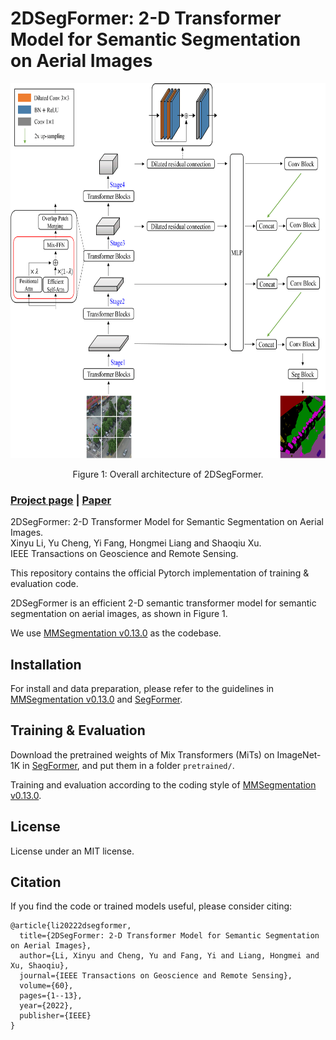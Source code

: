 # 2DSegFormer: 2-D Transformer Model for Semantic Segmentation on Aerial Images

<!-- ![image](resources/model.png) -->
<div align="center">
  <img src="./resources/model.png" height="600">
</div>
<p align="center">
  Figure 1:  Overall architecture of 2DSegFormer.
</p>

### [Project page](https://github.com/LDD2020/2DSegFormer) | [Paper](https://ieeexplore.ieee.org/document/9955997)

2DSegFormer: 2-D Transformer Model for Semantic Segmentation on Aerial Images.<br>
Xinyu Li, Yu Cheng, Yi Fang, Hongmei Liang and Shaoqiu Xu.<br>
IEEE Transactions on Geoscience and Remote Sensing.

This repository contains the official Pytorch implementation of training & evaluation code.

2DSegFormer is an efficient 2-D semantic transformer model for semantic segmentation on aerial images, as shown in Figure 1.

We use [MMSegmentation v0.13.0](https://github.com/open-mmlab/mmsegmentation/tree/v0.13.0) as the codebase.

## Installation

For install and data preparation, please refer to the guidelines in [MMSegmentation v0.13.0](https://github.com/open-mmlab/mmsegmentation/tree/v0.13.0) and [SegFormer](https://github.com/NVlabs/SegFormer).

## Training & Evaluation

Download the pretrained weights of Mix Transformers (MiTs) on ImageNet-1K in [SegFormer](https://github.com/NVlabs/SegFormer), and put them in a folder ```pretrained/```.

Training and evaluation according to the coding style of [MMSegmentation v0.13.0](https://github.com/open-mmlab/mmsegmentation/tree/v0.13.0).

## License
License under an MIT license.


## Citation
If you find the code or trained models useful, please consider citing:
```
@article{li20222dsegformer,
  title={2DSegFormer: 2-D Transformer Model for Semantic Segmentation on Aerial Images},
  author={Li, Xinyu and Cheng, Yu and Fang, Yi and Liang, Hongmei and Xu, Shaoqiu},
  journal={IEEE Transactions on Geoscience and Remote Sensing},
  volume={60},
  pages={1--13},
  year={2022},
  publisher={IEEE}
}
```
